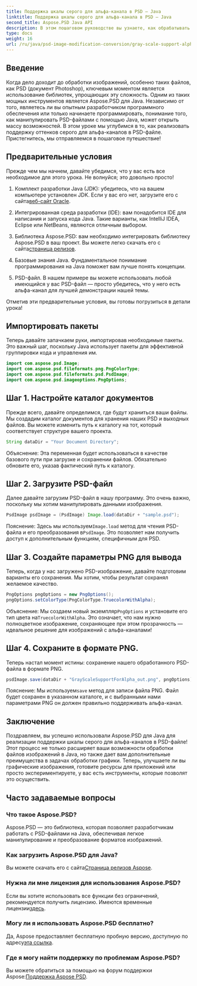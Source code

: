 ```yaml
---
title: Поддержка шкалы серого для альфа-канала в PSD — Java
linktitle: Поддержка шкалы серого для альфа-канала в PSD — Java
second_title: Aspose.PSD Java API
description: В этом пошаговом руководстве вы узнаете, как обрабатывать PSD-файлы и реализовать поддержку оттенков серого для альфа-каналов с помощью Aspose.PSD для Java.
type: docs
weight: 16
url: /ru/java/psd-image-modification-conversion/gray-scale-support-alpha-channel-psd/
---
```

## Введение

Когда дело доходит до обработки изображений, особенно таких файлов, как PSD (документ Photoshop), ключевым моментом является использование библиотек, упрощающих эту сложность. Одним из таких мощных инструментов является Aspose.PSD для Java. Независимо от того, являетесь ли вы опытным разработчиком программного обеспечения или только начинаете программировать, понимание того, как манипулировать PSD-файлами с помощью Java, может открыть массу возможностей. В этом уроке мы углубимся в то, как реализовать поддержку оттенков серого для альфа-каналов в PSD-файле. Пристегнитесь, мы отправляемся в пошаговое путешествие!

## Предварительные условия

Прежде чем мы начнем, давайте убедимся, что у вас есть все необходимое для этого урока. Не волнуйся; это довольно просто!

1.  Комплект разработки Java (JDK): убедитесь, что на вашем компьютере установлен JDK. Если у вас его нет, загрузите его с сайта[веб-сайт Oracle](https://www.oracle.com/java/technologies/javase-jdk11-downloads.html).

2. Интегрированная среда разработки (IDE): вам понадобится IDE для написания и запуска кода Java. Такие варианты, как IntelliJ IDEA, Eclipse или NetBeans, являются отличным выбором.

3.  Библиотека Aspose.PSD: вам необходимо интегрировать библиотеку Aspose.PSD в ваш проект. Вы можете легко скачать его с сайта[страница релизов](https://releases.aspose.com/psd/java/).

4. Базовые знания Java. Фундаментальное понимание программирования на Java поможет вам лучше понять концепции.

5. PSD-файл. В нашем примере вы можете использовать любой имеющийся у вас PSD-файл — просто убедитесь, что у него есть альфа-канал для лучшей демонстрации нашей темы.

Отметив эти предварительные условия, вы готовы погрузиться в детали урока!

## Импортировать пакеты

Теперь давайте запачкаем руки, импортировав необходимые пакеты. Это важный шаг, поскольку Java использует пакеты для эффективной группировки кода и управления им.

```java
import com.aspose.psd.Image;
import com.aspose.psd.fileformats.png.PngColorType;
import com.aspose.psd.fileformats.psd.PsdImage;
import com.aspose.psd.imageoptions.PngOptions;
```

## Шаг 1. Настройте каталог документов

Прежде всего, давайте определимся, где будут храниться ваши файлы. Мы создадим каталог документов для хранения наших PSD и выходных файлов. Вы можете изменить путь к каталогу на тот, который соответствует структуре вашего проекта.

```java
String dataDir = "Your Document Directory";
```

Объяснение: Эта переменная будет использоваться в качестве базового пути при загрузке и сохранении файлов. Обязательно обновите его, указав фактический путь к каталогу.

## Шаг 2. Загрузите PSD-файл

Далее давайте загрузим PSD-файл в нашу программу. Это очень важно, поскольку мы хотим манипулировать данными изображения.

```java
PsdImage psdImage = (PsdImage) Image.load(dataDir + "sample.psd");
```

 Пояснение: Здесь мы используем`Image.load` метод для чтения PSD-файла и его преобразования в`PsdImage`. Это позволяет нам получить доступ к дополнительным функциям, специфичным для PSD.

## Шаг 3. Создайте параметры PNG для вывода

Теперь, когда у нас загружено PSD-изображение, давайте подготовим варианты его сохранения. Мы хотим, чтобы результат сохранял желаемое качество.

```java
PngOptions pngOptions = new PngOptions();
pngOptions.setColorType(PngColorType.TruecolorWithAlpha);
```

Объяснение: Мы создаем новый экземпляр`PngOptions` и установите его тип цвета на`TruecolorWithAlpha`. Это означает, что нам нужно полноцветное изображение, сохраняющее при этом прозрачность — идеальное решение для изображений с альфа-каналами!

## Шаг 4. Сохраните в формате PNG.

Теперь настал момент истины: сохранение нашего обработанного PSD-файла в формате PNG. 

```java
psdImage.save(dataDir + "GrayScaleSupportForAlpha_out.png", pngOptions);
```

 Пояснение: Мы используем`save` метод для записи файла PNG. Файл будет сохранен в указанном каталоге, и с выбранными нами параметрами PNG он должен правильно поддерживать альфа-канал.

## Заключение

Поздравляем, вы успешно использовали Aspose.PSD для Java для реализации поддержки шкалы серого для альфа-каналов в PSD-файле! Этот процесс не только расширяет ваши возможности обработки файлов изображений в Java, но также дает вам дополнительные преимущества в задачах обработки графики. Теперь, улучшаете ли вы графические изображения, готовите ресурсы для приложений или просто экспериментируете, у вас есть инструменты, которые позволят это осуществить.

## Часто задаваемые вопросы

### Что такое Aspose.PSD?
Aspose.PSD — это библиотека, которая позволяет разработчикам работать с PSD-файлами на Java, обеспечивая легкое манипулирование и преобразование форматов изображений.

### Как загрузить Aspose.PSD для Java?
 Вы можете скачать его с сайта[Страница релизов Aspose](https://releases.aspose.com/psd/java/).

### Нужна ли мне лицензия для использования Aspose.PSD?
 Если вы хотите использовать все функции без ограничений, рекомендуется получить лицензию. Имеются временные лицензии[здесь](https://purchase.aspose.com/temporary-license/).

### Могу ли я использовать Aspose.PSD бесплатно?
 Да, Aspose предоставляет бесплатную пробную версию, доступную по адресу[эта ссылка](https://releases.aspose.com/).

### Где я могу найти поддержку по проблемам Aspose.PSD?
 Вы можете обратиться за помощью на форум поддержки Aspose:[Поддержка Aspose PSD](https://forum.aspose.com/c/psd/34).
